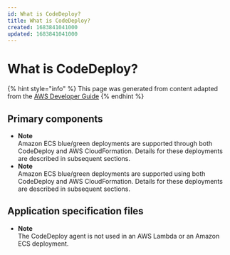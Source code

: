 ```yaml
---
id: What is CodeDeploy?
title: What is CodeDeploy?
created: 1683841041000
updated: 1683841041000
---
```

# What is CodeDeploy?

{% hint style="info" %}
This page was generated from content adapted from the [AWS Developer Guide](https://github.com/awsdocs/aws-codedeploy-user-guide.git)
{% endhint %}

## Primary components

- **Note**  
Amazon ECS blue/green deployments are supported through both CodeDeploy and AWS CloudFormation\. Details for these deployments are described in subsequent sections\.
- **Note**  
Amazon ECS blue/green deployments are supported using both CodeDeploy and AWS CloudFormation\. Details for these deployments are described in subsequent sections\.


## Application specification files

- **Note**  
 The CodeDeploy agent is not used in an AWS Lambda or an Amazon ECS deployment\.

